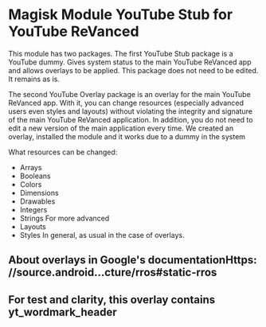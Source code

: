# Magisk Module YouTube Stub for YouTube ReVanced

This module has two packages.
 The first YouTube Stub package is a YouTube dummy. Gives system status to the main YouTube ReVanced app and allows overlays to be applied. This package does not need to be edited. It remains as is.

 The second YouTube Overlay package is an overlay for the main YouTube ReVanced app. With it, you can change resources (especially advanced users even styles and layouts) without violating the integrity and signature of the main YouTube ReVanced application. In addition, you do not need to edit a new version of the main application every time. We created an overlay, installed the module and it works due to a dummy in the system

 What resources can be changed:
 - Arrays
 - Booleans
 - Colors
 - Dimensions
 - Drawables
 - Integers
 - Strings
 For more advanced
 - Layouts
 - Styles
 In general, as usual in the case of overlays.

## About overlays in Google's documentationHttps: //source.android...cture/rros#static-rros

## For test and clarity, this overlay contains yt_wordmark_header

